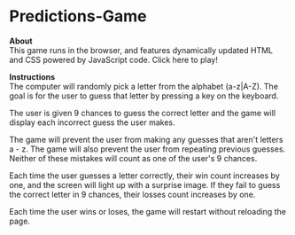 # Predictions-Game
<strong>About</strong><br>
This game runs in the browser, and features dynamically updated HTML and CSS powered by JavaScript code. Click here to play!

<strong>Instructions</strong><br>
The computer will randomly pick a letter from the alphabet (a-z|A-Z). The goal is for the user to guess that letter by pressing a key on the keyboard.

The user is given 9 chances to guess the correct letter and the game will display each incorrect guess the user makes.

The game will prevent the user from making any guesses that aren't letters a - z. The game will also prevent the user from repeating previous guesses. Neither of these mistakes will count as one of the user's 9 chances.

Each time the user guesses a letter correctly, their win count increases by one, and the screen will light up with a surprise image. If they fail to guess the correct letter in 9 chances, their losses count increases by one.

Each time the user wins or loses, the game will restart without reloading the page.
